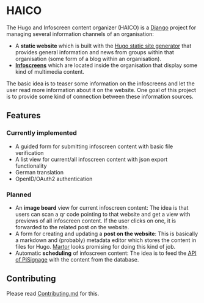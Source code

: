 # HAICO

The Hugo and Infoscreen content organizer (HAICO) is a
[Django](https://www.djangoproject.com/) project for managing several
information channels of an organisation:

- A **static website** which is built with the
  [Hugo static site generator](https://gohugo.io/) that provides general
  information and news from groups within that organisation (some form of a
  blog within an organisation).
- [**Infoscreens**](https://en.wikipedia.org/wiki/Digital_signage) which are
  located inside the organisation that display some kind of multimedia content.

The basic idea is to teaser some information on the infoscreens and let the
user read more information about it on the website. One goal of this project is
to provide some kind of connection between these information sources.

## Features

### Currently implemented

- A guided form for submitting infoscreen content with basic file verification
- A list view for current/all infoscreen content with json export functionality
- German translation
- OpenID/OAuth2 authentication

### Planned

- An **image board** view for current infoscreen content: The idea is that
  users can scan a qr code pointing to that website and get a view with
  previews of all infoscreen content. If the user clicks on one, it is
  forwarded to the related post on the website.
- A form for creating and updating a **post on the website**: This is basically
  a markdown and (probably) metadata editor which stores the content in files
  for Hugo.
  [Martor](https://github.com/agusmakmun/django-markdown-editor) looks
  promising for doing this kind of job.
- Automatic **scheduling** of infoscreen content: The idea is to feed the
  [API of PiSignage](https://piathome.com/apidocs/) with the content from the
  database.
  
## Contributing

Please read [Contributing.md](Contributing.md) for this.
